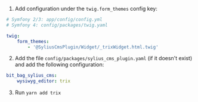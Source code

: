 1. Add configuration under the `twig.form_themes` config key:

```yaml
# Symfony 2/3: app/config/config.yml
# Symfony 4: config/packages/twig.yaml

twig:
    form_themes:
        - '@SyliusCmsPlugin/Widget/_trixWidget.html.twig'
```

2. Add the file `config/packages/sylius_cms_plugin.yaml` (if it doesn't exist) and add the following configuration:

```yaml
bit_bag_sylius_cms:
    wysiwyg_editor: trix
```

3. Run `yarn add trix`
